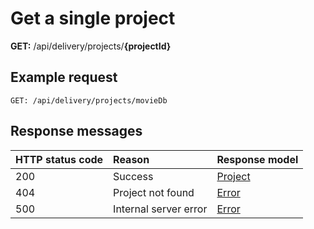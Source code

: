 # Get a single project

**GET:** /api/delivery/projects/**{projectId}**

## Example request

```http
GET: /api/delivery/projects/movieDb
```

## Response messages

| HTTP status code | Reason | Response model |
|:-|:-|:-|
| 200 | Success | [Project](./model/project.md) |
| 404 | Project not found | [Error](./errors.md) |
| 500 | Internal server error | [Error](./errors.md) |
